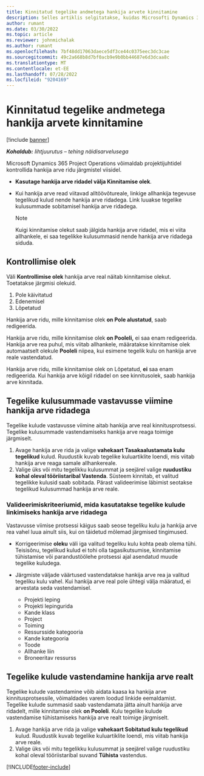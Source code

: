 ```yaml
---
title: Kinnitatud tegelike andmetega hankija arvete kinnitamine
description: Selles artiklis selgitatakse, kuidas Microsofti Dynamics 365 Project Operations projektijuhid kontrollivad hankija arveid tegelike arvetega, mis kinnitati töövõtjate tehtud töödeks ja salvestatud ajaks, ning kulude ja materjalidega, mida projektimeeskonna liikmed kasutasid.
author: rumant
ms.date: 03/30/2022
ms.topic: article
ms.reviewer: johnmichalak
ms.author: rumant
ms.openlocfilehash: 7bf48dd17063daece5df3ce44c0375eec3dc3cae
ms.sourcegitcommit: 49c2a668b8d7bf0acb9e9b0bb44687e6d3dcaa8c
ms.translationtype: MT
ms.contentlocale: et-EE
ms.lasthandoff: 07/28/2022
ms.locfileid: "9204169"
---
```

# <a name="verification-of-vendor-invoices-with-approved-actuals"></a>Kinnitatud tegelike andmetega hankija arvete kinnitamine

[!include [banner](../../includes/dataverse-preview.md)]

_**Kohaldub:** lihtjuurutus – tehing näidisarvelusega_

Microsoft Dynamics 365 Project Operations võimaldab projektijuhtidel kontrollida hankija arve ridu järgmistel viisidel.

- **Kasutage hankija arve ridadel välja Kinnitamise olek**.
- Kui hankija arve read viitavad alltöövõtureale, linkige allhankija tegevuse tegelikud kulud nende hankija arve ridadega. Link luuakse tegelike kulusummade sobitamisel hankija arve ridadega.

    > [!NOTE]
    > Kuigi kinnitamise olekut saab jälgida hankija arve ridadel, mis ei viita allhankele, ei saa tegelikke kulusummasid nende hankija arve ridadega siduda.

## <a name="verification-status"></a>Kontrollimise olek

Väli **Kontrollimise olek** hankija arve real näitab kinnitamise olekut. Toetatakse järgmisi olekuid.

1. Pole käivitatud
2. Edenemisel
3. Lõpetatud

Hankija arve ridu, mille kinnitamise olek **on Pole alustatud**, saab redigeerida.

Hankija arve ridu, mille kinnitamise olek **on Pooleli,** ei saa enam redigeerida. Hankija arve rea puhul, mis viitab allhankele, määratakse kinnitamise olek automaatselt olekule **Pooleli** niipea, kui esimene tegelik kulu on hankija arve reale vastendatud.

Hankija arve ridu, mille kinnitamise olek on Lõpetatud, **ei** saa enam redigeerida. Kui hankija arve kõigil ridadel on see kinnitusolek, saab hankija arve kinnitada.

## <a name="match-cost-actuals-to-vendor-invoice-lines"></a>Tegelike kulusummade vastavusse viimine hankija arve ridadega

Tegelike kulude vastavusse viimine aitab hankija arve real kinnitusprotsessi. Tegelike kulusummade vastendamiseks hankija arve reaga toimige järgmiselt.

1. Avage hankija arve rida ja valige **vahekaart Tasakaalustamata kulu tegelikud** kulud. Ruudustik kuvab tegelike kuluartiklite loendi, mis viitab hankija arve reaga samale allhankereale.
2. Valige üks või mitu tegelikku kulusummat ja seejärel valige **ruudustiku kohal oleval tööriistaribal Vastenda**. Süsteem kinnitab, et valitud tegelikke kulusid saab sobitada. Pärast valideerimise läbimist seotakse tegelikud kulusummad hankija arve reale.

### <a name="validation-criteria-that-are-used-to-link-cost-actuals-to-vendor-invoice-lines"></a>Valideerimiskriteeriumid, mida kasutatakse tegelike kulude linkimiseks hankija arve ridadega

Vastavusse viimise protsessi käigus saab seose tegeliku kulu ja hankija arve rea vahel luua ainult siis, kui on täidetud mõlemad järgmised tingimused.

- Korrigeerimise **oleku** väli iga valitud tegeliku kulu kohta peab olema tühi. Teisisõnu, tegelikud kulud ei tohi olla tagasikutsumise, kinnitamise tühistamise või parandustöölehe protsessi ajal asendatud muude tegelike kuludega.
- Järgmiste väljade väärtused vastendatakse hankija arve rea ja valitud tegeliku kulu vahel. Kui hankija arve real pole ühtegi välja määratud, ei arvestata seda vastendamisel.

    - Projekti leping
    - Projekti lepingurida
    - Kande klass
    - Project
    - Toiming
    - Ressursside kategooria
    - Kande kategooria
    - Toode
    - Allhanke liin
    - Broneeritav ressurss

## <a name="unmatch-cost-actuals-from-a-vendor-invoice-line"></a>Tegelike kulude vastendamine hankija arve realt

Tegelike kulude vastendamine võib aidata kaasa ka hankija arve kinnitusprotsessile, võimaldades varem loodud linkide eemaldamist. Tegelike kulude summasid saab vastendamata jätta ainult hankija arve ridadelt, mille kinnitamise olek **on Pooleli**. Kulu tegelike kulude vastendamise tühistamiseks hankija arve realt toimige järgmiselt.

1. Avage hankija arve rida ja valige **vahekaart Sobitatud kulu tegelikud** kulud. Ruudustik kuvab tegelike kuluartiklite loendi, mis viitab hankija arve reale.
2. Valige üks või mitu tegelikku kulusummat ja seejärel valige ruudustiku kohal oleval tööriistaribal suvand **Tühista** vastendus.

[!INCLUDE[footer-include](../../includes/footer-banner.md)]
